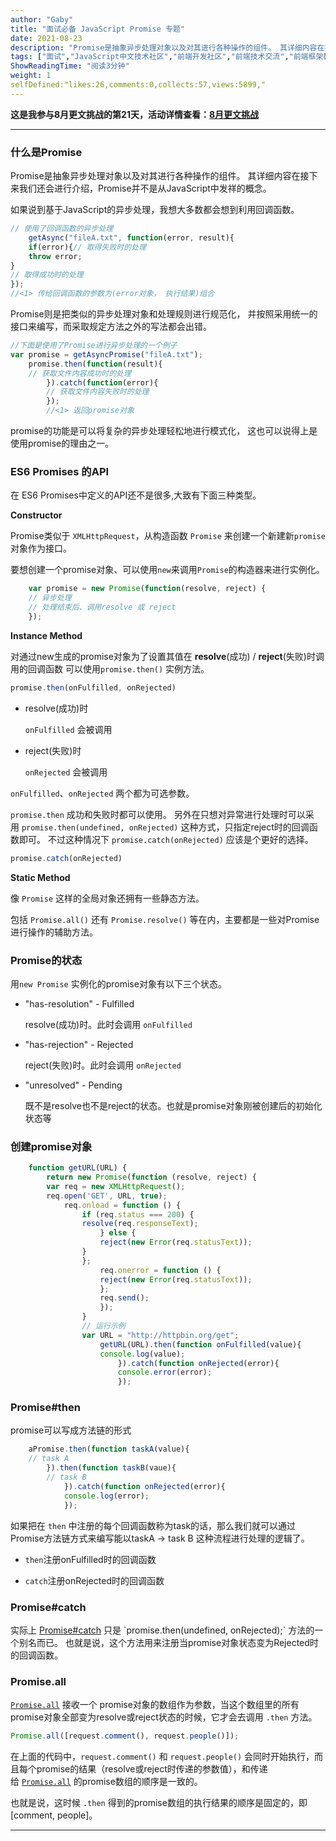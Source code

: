 ```yaml
---
author: "Gaby"
title: "面试必备 JavaScript Promise 专题"
date: 2021-08-23
description: "Promise是抽象异步处理对象以及对其进行各种操作的组件。 其详细内容在接下来我们还会进行介绍，Promise并不是从JavaScript中发祥的概念。"
tags: ["面试","JavaScript中文技术社区","前端开发社区","前端技术交流","前端框架教程","JavaScript 学习资源","CSS 技巧与最佳实践","HTML5 最新动态","前端工程师职业发展","开源前端项目","前端技术趋势"]
ShowReadingTime: "阅读3分钟"
weight: 1
selfDefined:"likes:26,comments:0,collects:57,views:5899,"
---
```

**这是我参与8月更文挑战的第21天，活动详情查看：[8月更文挑战](https://juejin.cn/post/6987962113788493831 "https://juejin.cn/post/6987962113788493831")**

* * *

### 什么是Promise

Promise是抽象异步处理对象以及对其进行各种操作的组件。 其详细内容在接下来我们还会进行介绍，Promise并不是从JavaScript中发祥的概念。

如果说到基于JavaScript的异步处理，我想大多数都会想到利用回调函数。

```js
// 使用了回调函数的异步处理
    getAsync("fileA.txt", function(error, result){
    if(error){// 取得失败时的处理
    throw error;
}
// 取得成功时的处理
});
//<1> 传给回调函数的参数为(error对象， 执行结果)组合
```

Promise则是把类似的异步处理对象和处理规则进行规范化， 并按照采用统一的接口来编写，而采取规定方法之外的写法都会出错。

```js
//下面是使用了Promise进行异步处理的一个例子
var promise = getAsyncPromise("fileA.txt");
    promise.then(function(result){
    // 获取文件内容成功时的处理
        }).catch(function(error){
        // 获取文件内容失败时的处理
        });
        //<1> 返回promise对象
```

promise的功能是可以将复杂的异步处理轻松地进行模式化， 这也可以说得上是使用promise的理由之一。

### ES6 Promises 的API

在 ES6 Promises中定义的API还不是很多,大致有下面三种类型。

**Constructor**

Promise类似于 `XMLHttpRequest`，从构造函数 `Promise` 来创建一个新建新`promise`对象作为接口。

要想创建一个promise对象、可以使用`new`来调用`Promise`的构造器来进行实例化。

```js
    var promise = new Promise(function(resolve, reject) {
    // 异步处理
    // 处理结束后、调用resolve 或 reject
    });
```

**Instance Method**

对通过new生成的promise对象为了设置其值在 **resolve**(成功) / **reject**(失败)时调用的回调函数 可以使用`promise.then()` 实例方法。

```js
promise.then(onFulfilled, onRejected)
```

*   resolve(成功)时
    
    `onFulfilled` 会被调用
    
*   reject(失败)时
    
    `onRejected` 会被调用
    

`onFulfilled`、`onRejected` 两个都为可选参数。

`promise.then` 成功和失败时都可以使用。 另外在只想对异常进行处理时可以采用 `promise.then(undefined, onRejected)` 这种方式，只指定reject时的回调函数即可。 不过这种情况下 `promise.catch(onRejected)` 应该是个更好的选择。

```js
promise.catch(onRejected)
```

**Static Method**

像 `Promise` 这样的全局对象还拥有一些静态方法。

包括 `Promise.all()` 还有 `Promise.resolve()` 等在内，主要都是一些对Promise进行操作的辅助方法。

### Promise的状态

用`new Promise` 实例化的promise对象有以下三个状态。

*   "has-resolution" - Fulfilled
    
    resolve(成功)时。此时会调用 `onFulfilled`
    
*   "has-rejection" - Rejected
    
    reject(失败)时。此时会调用 `onRejected`
    
*   "unresolved" - Pending
    
    既不是resolve也不是reject的状态。也就是promise对象刚被创建后的初始化状态等
    

### 创建promise对象

```js
    function getURL(URL) {
        return new Promise(function (resolve, reject) {
        var req = new XMLHttpRequest();
        req.open('GET', URL, true);
            req.onload = function () {
                if (req.status === 200) {
                resolve(req.responseText);
                    } else {
                    reject(new Error(req.statusText));
                }
                };
                    req.onerror = function () {
                    reject(new Error(req.statusText));
                    };
                    req.send();
                    });
                }
                // 运行示例
                var URL = "http://httpbin.org/get";
                    getURL(URL).then(function onFulfilled(value){
                    console.log(value);
                        }).catch(function onRejected(error){
                        console.error(error);
                        });
```

### Promise#then

promise可以写成方法链的形式

```javascript
    aPromise.then(function taskA(value){
    // task A
        }).then(function taskB(vaue){
        // task B
            }).catch(function onRejected(error){
            console.log(error);
            });
```

如果把在 `then` 中注册的每个回调函数称为task的话，那么我们就可以通过Promise方法链方式来编写能以taskA → task B 这种流程进行处理的逻辑了。

*   `then`注册onFulfilled时的回调函数
    
*   `catch`注册onRejected时的回调函数
    

### Promise#catch

实际上 [Promise#catch](https://link.juejin.cn?target=http%3A%2F%2Fliubin.org%2Fpromises-book%2F%23promise.catch "http://liubin.org/promises-book/#promise.catch") 只是 `promise.then(undefined, onRejected);` 方法的一个别名而已。 也就是说，这个方法用来注册当promise对象状态变为Rejected时的回调函数。

### Promise.all

[`Promise.all`](https://link.juejin.cn?target=http%3A%2F%2Fliubin.org%2Fpromises-book%2F%23Promise.all "http://liubin.org/promises-book/#Promise.all") 接收一个 promise对象的数组作为参数，当这个数组里的所有promise对象全部变为resolve或reject状态的时候，它才会去调用 `.then` 方法。

```js
Promise.all([request.comment(), request.people()]);
```

在上面的代码中，`request.comment()` 和 `request.people()` 会同时开始执行，而且每个promise的结果（resolve或reject时传递的参数值），和传递给 [`Promise.all`](https://link.juejin.cn?target=http%3A%2F%2Fliubin.org%2Fpromises-book%2F%23Promise.all "http://liubin.org/promises-book/#Promise.all") 的promise数组的顺序是一致的。

也就是说，这时候 `.then` 得到的promise数组的执行结果的顺序是固定的，即 \[comment, people\]。

* * *